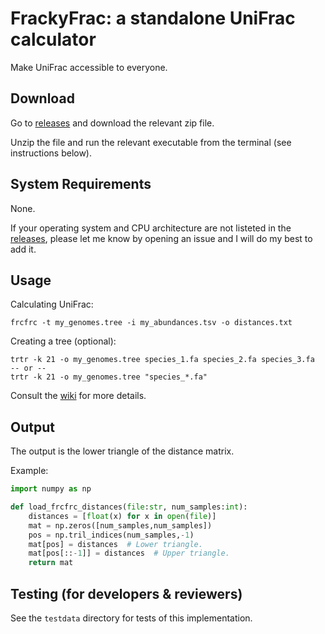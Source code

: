 # FrackyFrac: a standalone UniFrac calculator

Make UniFrac accessible to everyone.

## Download

Go to [releases][rls] and download the relevant zip file.

Unzip the file and run the relevant executable from the terminal
(see instructions below).

## System Requirements

None.

If your operating system and CPU architecture are not listeted in the
[releases][rls], please let me know by opening an issue and I will do my best
to add it.

[rls]: https://github.com/fluhus/frackyfrac/releases

## Usage

Calculating UniFrac:

```
frcfrc -t my_genomes.tree -i my_abundances.tsv -o distances.txt
```

Creating a tree (optional):

```
trtr -k 21 -o my_genomes.tree species_1.fa species_2.fa species_3.fa
-- or --
trtr -k 21 -o my_genomes.tree "species_*.fa"
```

Consult the [wiki][wiki] for more details.

## Output

The output is the lower triangle of the distance matrix.

Example:

```python
import numpy as np

def load_frcfrc_distances(file:str, num_samples:int):
	distances = [float(x) for x in open(file)]
	mat = np.zeros([num_samples,num_samples])
	pos = np.tril_indices(num_samples,-1)
	mat[pos] = distances  # Lower triangle.
	mat[pos[::-1]] = distances  # Upper triangle.
	return mat
```

[wiki]: https://github.com/fluhus/frackyfrac/wiki

## Testing (for developers & reviewers)

See the `testdata` directory for tests of this implementation.
